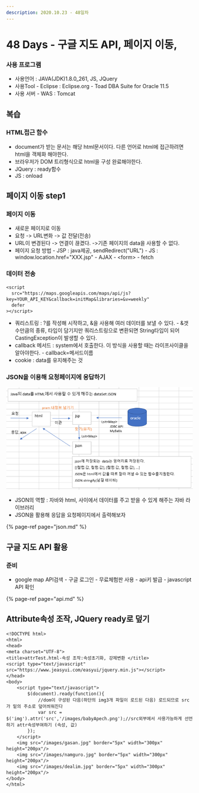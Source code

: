 ```yaml
---
description: 2020.10.23 - 48일차
---
```


# 48 Days - 구글 지도 API, 페이지 이동,

### 사용 프로그램

* 사용언어 : JAVA\(JDK\)1.8.0\_261, JS, JQuery
* 사용Tool  - Eclipse : Eclipse.org - Toad DBA Suite for Oracle 11.5
* 사용 서버 - WAS : Tomcat

## 복습

### HTML접근 함수

* document가 받는 문서는 해당 html문서이다. 다른 언어로 html에 접근하려면 html을 객체화 해야한다.
* 브라우저가 DOM 트리형식으로 html을 구성 완료해야한다.
* JQuery : ready함수
* JS : onload

## 페이지 이동 step1

### 페이지 이동

* 새로운 페이지로 이동
* 요청 -&gt; URL변화 -&gt; 값 전달\(전송\)
* URL이 변경된다 -&gt; 연결이 끊겼다. -&gt;기존 페이지의 data을 사용할 수 없다.
* 페이지 요청 방법 -  JSP : java제공, sendRedirect\("URL"\) - JS : window.location.href="XXX.jsp" - AJAX - &lt;form&gt; - fetch

### 데이터 전송

```markup
<script
  src="https://maps.googleapis.com/maps/api/js?key=YOUR_API_KEY&callback=initMap&libraries=&v=weekly"
  defer
></script>
```

* 쿼리스트링 : ?를 작성해 시작하고, &을 사용해 여러 데이터를 보낼 수 있다. -  &갯수만큼의 종류, 타입이 담기지만 쿼리스트링으로 변환되면 String타입이 되어 CastingException이 발생할 수 있다.
* callback 메서드 :  system에서 호출한다. 이 방식을 사용할 때는 라이프사이클을 알아야한다. - callback=메서드이름
* cookie : data를 유지해주는 것

### JSON을 이용해 요청페이지에 응답하기

![](../../.gitbook/assets/6%20%2811%29.png)

* JSON의 역할 : 자바와 html, 사이에서 데이터를 주고 받을 수 있게 해주는 자바 라이브러리
* JSON을 활용해 응답을 요청페이지에서 출력해보자

{% page-ref page="json.md" %}

## 구글 지도 API 활용

### 준비

* google map API검색 - 구글 로그인 - 무료체험판 사용 - api키 발급 - javascript API 확인

{% page-ref page="api.md" %}

## Attribute속성 조작, JQuery ready로 덮기

```markup
<!DOCTYPE html>
<html>
<head>
<meta charset="UTF-8">
<title>attrTest.html-속성 조작:속성초기화, 강제변환 </title>
<script type="text/javascript" src="https://www.jeasyui.com/easyui/jquery.min.js"></script>
</head>
<body>
	<script type="text/javascript">
		$(document).ready(function(){
			//dom이 구성된 다음(하단의 img3개 파일이 로드된 다음) 로드되므로 src가 밑의 주소로 덮어씌워진다
			var src = $('img').attr('src','/images/babyApech.png');//src외부에서 사용가능하게 선언하기 attr속성부여하기 (속성, 값)
		});
	</script>
	<img src="/images/gasan.jpg" border="5px" width="300px" height="200px"/>
	<img src="/images/namguro.jpg" border="5px" width="300px" height="200px"/>
	<img src="/images/dealim.jpg" border="5px" width="300px" height="200px"/>
</body>
</html>
```

